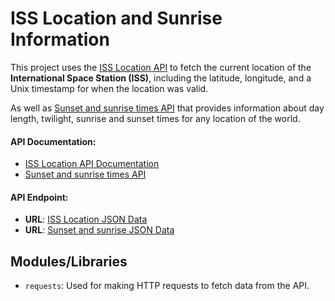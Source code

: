 # ISS Location and Sunrise Information

This project uses the [ISS Location API](http://open-notify.org/Open-Notify-API/ISS-Location-Now/) to fetch the current location of the **International Space Station (ISS)**, including the latitude, longitude, and a Unix timestamp for when the location was valid.

As well as [Sunset and sunrise times API](https://sunrise-sunset.org/api) that provides information about day length, twilight, sunrise and sunset times for any location of the world.

#### API Documentation:
- [ISS Location API Documentation](http://open-notify.org/Open-Notify-API/ISS-Location-Now/)
- [Sunset and sunrise times API](https://sunrise-sunset.org/api)
#### API Endpoint:
- **URL**: [ISS Location JSON Data](http://api.open-notify.org/iss-now.json)
- **URL**: [Sunset and sunrise JSON Data](https://api.sunrise-sunset.org/json)

## Modules/Libraries

- `requests`: Used for making HTTP requests to fetch data from the API.
